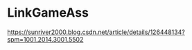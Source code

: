# LinkGameAss

https://sunriver2000.blog.csdn.net/article/details/126448134?spm=1001.2014.3001.5502
